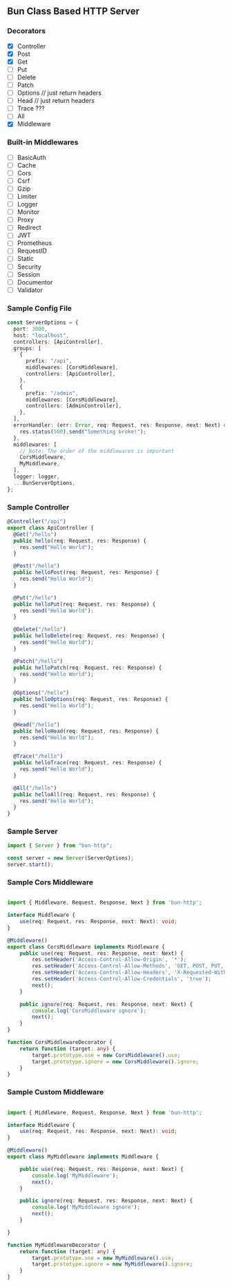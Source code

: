 ## Bun Class Based HTTP Server

### Decorators

- [x] Controller
- [x] Post
- [x] Get
- [ ] Put
- [ ] Delete
- [ ] Patch
- [ ] Options // just return headers
- [ ] Head // just return headers
- [ ] Trace ???
- [ ] All
- [x] Middleware

### Built-in Middlewares

- [ ] BasicAuth
- [ ] Cache
- [ ] Cors
- [ ] Csrf
- [ ] Gzip
- [ ] Limiter
- [ ] Logger
- [ ] Monitor
- [ ] Proxy
- [ ] Redirect
- [ ] JWT
- [ ] Prometheus
- [ ] RequestID
- [ ] Static
- [ ] Security
- [ ] Session
- [ ] Documentor
- [ ] Validator

### Sample Config File

```typescript
const ServerOptions = {
  port: 3000,
  host: "localhost",
  controllers: [ApiController],
  groups: [
    {
      prefix: "/api",
      middlewares: [CorsMiddleware],
      controllers: [ApiController],
    },
    {
      prefix: "/admin",
      middlewares: [CorsMiddleware],
      controllers: [AdminController],
    },
  ],
  errorHandler: (err: Error, req: Request, res: Response, next: Next) => {
    res.status(500).send("Something broke!");
  },
  middlewares: [
    // Note: The order of the middlewares is important
    CorsMiddleware,
    MyMiddleware,
  ],
  logger: logger,
  ...BunServerOptions,
};
```

### Sample Controller

```typescript
@Controller("/api")
export class ApiController {
  @Get("/hello")
  public hello(req: Request, res: Response) {
    res.send("Hello World");
  }

  @Post("/hello")
  public helloPost(req: Request, res: Response) {
    res.send("Hello World");
  }

  @Put("/hello")
  public helloPut(req: Request, res: Response) {
    res.send("Hello World");
  }

  @Delete("/hello")
  public helloDelete(req: Request, res: Response) {
    res.send("Hello World");
  }

  @Patch("/hello")
  public helloPatch(req: Request, res: Response) {
    res.send("Hello World");
  }

  @Options("/hello")
  public helloOptions(req: Request, res: Response) {
    res.send("Hello World");
  }

  @Head("/hello")
  public helloHead(req: Request, res: Response) {
    res.send("Hello World");
  }

  @Trace("/hello")
  public helloTrace(req: Request, res: Response) {
    res.send("Hello World");
  }

  @All("/hello")
  public helloAll(req: Request, res: Response) {
    res.send("Hello World");
  }
}
```

### Sample Server

```typescript
import { Server } from "bun-http";

const server = new Server(ServerOptions);
server.start();
```

### Sample Cors Middleware

```typescript

import { Middleware, Request, Response, Next } from 'bun-http';

interface Middleware {
    use(req: Request, res: Response, next: Next): void;
}

@Middleware()
export class CorsMiddleware implements Middleware {
    public use(req: Request, res: Response, next: Next) {
        res.setHeader('Access-Control-Allow-Origin', '*');
        res.setHeader('Access-Control-Allow-Methods', 'GET, POST, PUT, DELETE, PATCH, OPTIONS');
        res.setHeader('Access-Control-Allow-Headers', 'X-Requested-With,content-type');
        res.setHeader('Access-Control-Allow-Credentials', 'true');
        next();
    }

    public ignore(req: Request, res: Response, next: Next) {
        console.log('CorsMiddleware ignore');
        next();
    }
}

function CorsMiddlewareDecorator {
    return function (target: any) {
        target.prototype.use = new CorsMiddleware().use;
        target.prototype.ignore = new CorsMiddleware().ignore;
    }
}

```

### Sample Custom Middleware

```typescript

import { Middleware, Request, Response, Next } from 'bun-http';

interface Middleware {
    use(req: Request, res: Response, next: Next): void;
}

@Middleware()
export class MyMiddleware implements Middleware {

    public use(req: Request, res: Response, next: Next) {
        console.log('MyMiddleware');
        next();
    }

    public ignore(req: Request, res: Response, next: Next) {
        console.log('MyMiddleware ignore');
        next();
    }

}

function MyMiddlewareDecorator {
    return function (target: any) {
        target.prototype.use = new MyMiddleware().use;
        target.prototype.ignore = new MyMiddleware().ignore;
    }
}

```
